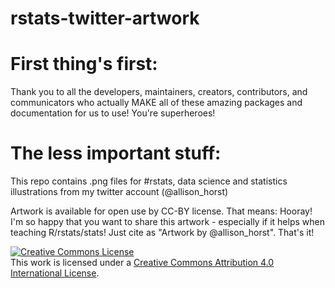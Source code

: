 # rstats-twitter-artwork

# First thing's first: 
Thank you to all the developers, maintainers, creators, contributors, and communicators who actually MAKE all of these amazing packages and documentation for us to use! You're superheroes! 

# The less important stuff:
This repo contains .png files for #rstats, data science and statistics illustrations from my twitter account (@allison_horst)

Artwork is available for open use by CC-BY license. That means: Hooray! I'm so happy that you want to share this artwork - especially if it helps when teaching R/rstats/stats! Just cite as "Artwork by @allison_horst". That's it!



<a rel="license" href="http://creativecommons.org/licenses/by/4.0/"><img alt="Creative Commons License" style="border-width:0" src="https://i.creativecommons.org/l/by/4.0/88x31.png" /></a><br />This work is licensed under a <a rel="license" href="http://creativecommons.org/licenses/by/4.0/">Creative Commons Attribution 4.0 International License</a>.
